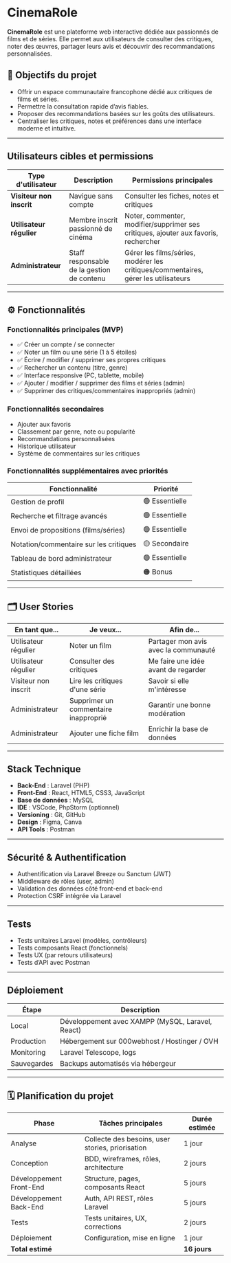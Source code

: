 #  CinemaRole

**CinemaRole** est une plateforme web interactive dédiée aux passionnés de films et de séries. Elle permet aux utilisateurs de consulter des critiques, noter des œuvres, partager leurs avis et découvrir des recommandations personnalisées.

## 📌 Objectifs du projet

- Offrir un espace communautaire francophone dédié aux critiques de films et séries.
- Permettre la consultation rapide d’avis fiables.
- Proposer des recommandations basées sur les goûts des utilisateurs.
- Centraliser les critiques, notes et préférences dans une interface moderne et intuitive.

---

##  Utilisateurs cibles et permissions

| Type d'utilisateur     | Description                                        | Permissions principales |
|------------------------|----------------------------------------------------|--------------------------|
| **Visiteur non inscrit** | Navigue sans compte                              | Consulter les fiches, notes et critiques |
| **Utilisateur régulier** | Membre inscrit passionné de cinéma               | Noter, commenter, modifier/supprimer ses critiques, ajouter aux favoris, rechercher |
| **Administrateur**      | Staff responsable de la gestion de contenu        | Gérer les films/séries, modérer les critiques/commentaires, gérer les utilisateurs |

---

## ⚙ Fonctionnalités

### Fonctionnalités principales (MVP)

- ✅ Créer un compte / se connecter
- ✅ Noter un film ou une série (1 à 5 étoiles)
- ✅ Écrire / modifier / supprimer ses propres critiques
- ✅ Rechercher un contenu (titre, genre)
- ✅ Interface responsive (PC, tablette, mobile)
- ✅ Ajouter / modifier / supprimer des films et séries (admin)
- ✅ Supprimer des critiques/commentaires inappropriés (admin)

### Fonctionnalités secondaires

-  Ajouter aux favoris
-  Classement par genre, note ou popularité
-  Recommandations personnalisées
-  Historique utilisateur
-  Système de commentaires sur les critiques
 ### Fonctionnalités supplémentaires avec priorités

| Fonctionnalité                         | Priorité       |
| -------------------------------------- | -------------- |
| Gestion de profil                      | 🟢 Essentielle |
| Recherche et filtrage avancés          | 🟢 Essentielle |
| Envoi de propositions (films/séries)   | 🟢 Essentielle |
| Notation/commentaire sur les critiques | 🟡 Secondaire  |
| Tableau de bord administrateur         | 🟢 Essentielle |
| Statistiques détaillées                | 🟠 Bonus       |


---

## 🗂️ User Stories

| En tant que... | Je veux... | Afin de... |
|----------------|------------|-------------|
| Utilisateur régulier | Noter un film | Partager mon avis avec la communauté |
| Utilisateur régulier | Consulter des critiques | Me faire une idée avant de regarder |
| Visiteur non inscrit | Lire les critiques d'une série | Savoir si elle m'intéresse |
| Administrateur | Supprimer un commentaire inapproprié | Garantir une bonne modération |
| Administrateur | Ajouter une fiche film | Enrichir la base de données |

---

##  Stack Technique

- **Back-End** : Laravel (PHP)
- **Front-End** : React, HTML5, CSS3, JavaScript
- **Base de données** : MySQL
- **IDE** : VSCode, PhpStorm (optionnel)
- **Versioning** : Git, GitHub
- **Design** : Figma, Canva
- **API Tools** : Postman

---

##  Sécurité & Authentification

- Authentification via Laravel Breeze ou Sanctum (JWT)
- Middleware de rôles (user, admin)
- Validation des données côté front-end et back-end
- Protection CSRF intégrée via Laravel

---

##  Tests

- Tests unitaires Laravel (modèles, contrôleurs)
- Tests composants React (fonctionnels)
- Tests UX (par retours utilisateurs)
- Tests d’API avec Postman

---

##  Déploiement

| Étape | Description |
|-------|-------------|
| Local | Développement avec XAMPP (MySQL, Laravel, React) |
| Production | Hébergement sur 000webhost / Hostinger / OVH |
| Monitoring | Laravel Telescope, logs |
| Sauvegardes | Backups automatisés via hébergeur |

---

## 🗓️ Planification du projet

| Phase              | Tâches principales                                 | Durée estimée |
|--------------------|----------------------------------------------------|----------------|
| Analyse            | Collecte des besoins, user stories, priorisation   | 1 jour         |
| Conception         | BDD, wireframes, rôles, architecture               | 2 jours        |
| Développement Front-End | Structure, pages, composants React            | 5 jours        |
| Développement Back-End  | Auth, API REST, rôles Laravel                  | 5 jours        |
| Tests              | Tests unitaires, UX, corrections                   | 2 jours        |
| Déploiement        | Configuration, mise en ligne                       | 1 jour         |
| **Total estimé**   |                                                    | **16 jours**   |



